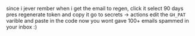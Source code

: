 since i jever rember
when i get the email to regen, click it
select 90 days
pres regenerate token and copy it
go to secrets -> actions
edit the `GH_PAT` varible and paste in the code
now you wont gave 100+ emails spammed in your inbox
:)
